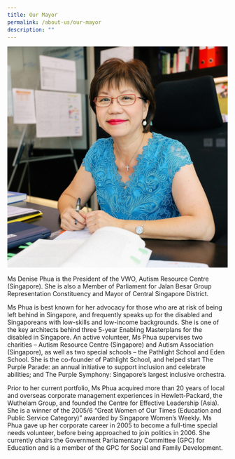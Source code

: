 ```yaml
---
title: Our Mayor
permalink: /about-us/our-mayor
description: ""
---
```

![Our Mayor](/images/About%20Us/photo-2021-04-12-17-39-57.jpg)

Ms Denise Phua is the President of the VWO, Autism Resource Centre (Singapore). She is also a Member of Parliament for Jalan Besar Group Representation Constituency and Mayor of Central Singapore District.

Ms Phua is best known for her advocacy for those who are at risk of being left behind in Singapore, and frequently speaks up for the disabled and Singaporeans with low-skills and low-income backgrounds. She is one of the key architects behind three 5-year Enabling Masterplans for the disabled in Singapore. An active volunteer, Ms Phua supervises two charities – Autism Resource Centre (Singapore) and Autism Association (Singapore), as well as two special schools – the Pathlight School and Eden School. She is the co-founder of Pathlight School, and helped start The Purple Parade: an annual initiative to support inclusion and celebrate abilities; and The Purple Symphony: Singapore’s largest inclusive orchestra.

Prior to her current portfolio, Ms Phua acquired more than 20 years of local and overseas corporate management experiences in Hewlett-Packard, the Wuthelam Group, and founded the Centre for Effective Leadership (Asia). She is a winner of the 2005/6 “Great Women of Our Times (Education and Public Service Category)” awarded by Singapore Women’s Weekly. Ms Phua gave up her corporate career in 2005 to become a full-time special needs volunteer, before being approached to join politics in 2006. She currently chairs the Government Parliamentary Committee (GPC) for Education and is a member of the GPC for Social and Family Development.
